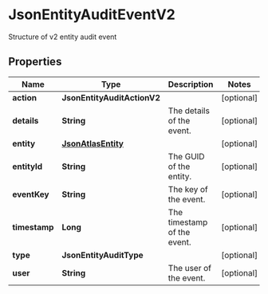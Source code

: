

# JsonEntityAuditEventV2

Structure of v2 entity audit event
## Properties

Name | Type | Description | Notes
------------ | ------------- | ------------- | -------------
**action** | **JsonEntityAuditActionV2** |  |  [optional]
**details** | **String** | The details of the event. |  [optional]
**entity** | [**JsonAtlasEntity**](JsonAtlasEntity.md) |  |  [optional]
**entityId** | **String** | The GUID of the entity. |  [optional]
**eventKey** | **String** | The key of the event. |  [optional]
**timestamp** | **Long** | The timestamp of the event. |  [optional]
**type** | **JsonEntityAuditType** |  |  [optional]
**user** | **String** | The user of the event. |  [optional]



